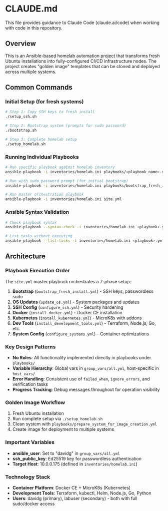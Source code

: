 # CLAUDE.md

This file provides guidance to Claude Code (claude.ai/code) when working with code in this repository.

## Overview
This is an Ansible-based homelab automation project that transforms fresh Ubuntu installations into fully-configured CI/CD infrastructure nodes. The project creates "golden image" templates that can be cloned and deployed across multiple systems.

## Common Commands

### Initial Setup (for fresh systems)
```bash
# Step 1: Copy SSH keys to fresh install
./setup_ssh.sh

# Step 2: Bootstrap system (prompts for sudo password)
./bootstrap.sh

# Step 3: Complete homelab setup
./setup_homelab.sh
```

### Running Individual Playbooks
```bash
# Run specific playbook against homelab inventory
ansible-playbook -i inventories/homelab.ini playbooks/<playbook_name>.yml

# Run with sudo password prompt (for initial bootstrap)
ansible-playbook -i inventories/homelab.ini playbooks/bootstrap_fresh_install.yml --ask-become-pass

# Run master orchestration playbook
ansible-playbook -i inventories/homelab.ini site.yml
```

### Ansible Syntax Validation
```bash
# Check playbook syntax
ansible-playbook --syntax-check -i inventories/homelab.ini <playbook>.yml

# List tasks without executing
ansible-playbook --list-tasks -i inventories/homelab.ini <playbook>.yml
```

## Architecture

### Playbook Execution Order
The `site.yml` master playbook orchestrates a 7-phase setup:
1. **Bootstrap** (`bootstrap_fresh_install.yml`) - SSH keys, passwordless sudo
2. **OS Updates** (`update_os.yml`) - System packages and updates
3. **SSH Config** (`configure_ssh.yml`) - Security hardening
4. **Docker** (`install_docker.yml`) - Docker CE installation
5. **Kubernetes** (`install_kubernetes.yml`) - MicroK8s with addons
6. **Dev Tools** (`install_development_tools.yml`) - Terraform, Node.js, Go, etc.
7. **System Config** (`configure_systems.yml`) - Container optimizations

### Key Design Patterns
- **No Roles**: All functionality implemented directly in playbooks under `playbooks/`
- **Variable Hierarchy**: Global vars in `group_vars/all.yml`, host-specific in `host_vars/`
- **Error Handling**: Consistent use of `failed_when`, `ignore_errors`, and verification tasks
- **Progress Tracking**: Debug messages throughout for operation visibility

### Golden Image Workflow
1. Fresh Ubuntu installation
2. Run complete setup via `./setup_homelab.sh`
3. Clean system with `playbooks/prepare_system_for_image_creation.yml`
4. Create image for deployment to multiple systems

### Important Variables
- **ansible_user**: Set to "davidg" in `group_vars/all.yml`
- **ssh_public_key**: Ed25519 key for passwordless authentication
- **Target Host**: 10.0.0.175 (defined in `inventories/homelab.ini`)

### Technology Stack
- **Container Platform**: Docker CE + MicroK8s (Kubernetes)
- **Development Tools**: Terraform, kubectl, Helm, Node.js, Go, Python
- **Users**: davidg (primary), labuser (secondary) - both with full sudo/docker access